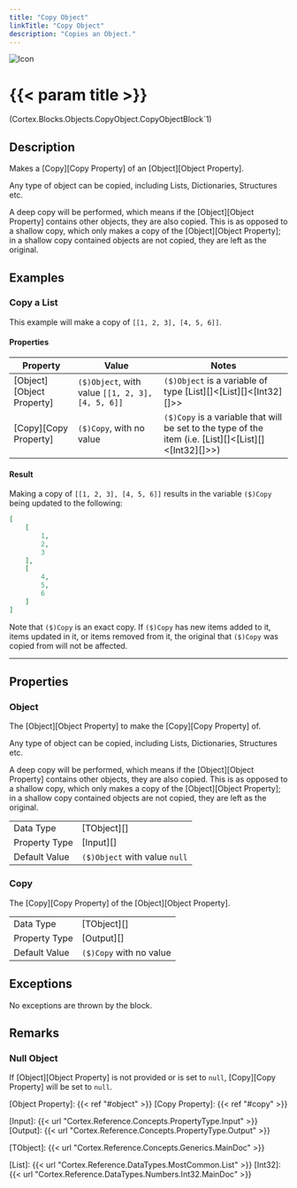 ```yaml
---
title: "Copy Object"
linkTitle: "Copy Object"
description: "Copies an Object."
---
```


![Icon](/blocks/objects-copy-block-icon.png)

# {{< param title >}}

<p class="namespace">(Cortex.Blocks.Objects.CopyObject.CopyObjectBlock`1)</p>

## Description

Makes a [Copy][Copy Property] of an [Object][Object Property].

Any type of object can be copied, including Lists, Dictionaries, Structures etc.

A deep copy will be performed, which means if the [Object][Object Property] contains other objects, they are also copied. This is as opposed to a shallow copy, which only makes a copy of the [Object][Object Property]; in a shallow copy contained objects are not copied, they are left as the original.

## Examples

### Copy a List

This example will make a copy of `[[1, 2, 3], [4, 5, 6]]`.

#### Properties

| Property           | Value                     | Notes                                    |
|--------------------|---------------------------|------------------------------------------|
| [Object][Object Property] | `($)Object`, with value `[[1, 2, 3], [4, 5, 6]]` | `($)Object` is a variable of type [List][]&lt;[List][]&lt;[Int32][]&gt;&gt; |
| [Copy][Copy Property] | `($)Copy`, with no value | `($)Copy` is a variable that will be set to the type of the item (i.e. [List][]&lt;[List][]&lt;[Int32][]&gt;&gt;) |

#### Result

Making a copy of `[[1, 2, 3], [4, 5, 6]]` results in the variable `($)Copy` being updated to the following:

```json
[
    [
        1, 
        2, 
        3
    ], 
    [
        4, 
        5, 
        6
    ]
]
```

Note that `($)Copy` is an exact copy. If `($)Copy` has new items added to it, items updated in it, or items removed from it, the original that `($)Copy` was copied from will not be affected.

***

## Properties

### Object

The [Object][Object Property] to make the [Copy][Copy Property] of.

Any type of object can be copied, including Lists, Dictionaries, Structures etc.

A deep copy will be performed, which means if the [Object][Object Property] contains other objects, they are also copied. This is as opposed to a shallow copy, which only makes a copy of the [Object][Object Property]; in a shallow copy contained objects are not copied, they are left as the original.
  
| | |
|--------------------|---------------------------|
| Data Type | [TObject][] |
| Property Type | [Input][] |
| Default Value | `($)Object` with value `null` |

### Copy

The [Copy][Copy Property] of the [Object][Object Property].  
  
| | |
|--------------------|---------------------------|
| Data Type | [TObject][] |
| Property Type | [Output][] |
| Default Value | `($)Copy` with no value |

## Exceptions

No exceptions are thrown by the block.

## Remarks

### Null Object

If [Object][Object Property] is not provided or is set to `null`, [Copy][Copy Property] will be set to `null`.

[Object Property]: {{< ref "#object" >}}
[Copy Property]: {{< ref "#copy" >}}

[Input]: {{< url "Cortex.Reference.Concepts.PropertyType.Input" >}}
[Output]: {{< url "Cortex.Reference.Concepts.PropertyType.Output" >}}

[TObject]: {{< url "Cortex.Reference.Concepts.Generics.MainDoc" >}}

[List]: {{< url "Cortex.Reference.DataTypes.MostCommon.List" >}}
[Int32]: {{< url "Cortex.Reference.DataTypes.Numbers.Int32.MainDoc" >}}
